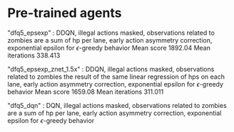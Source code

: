 # Pre-trained agents

"dfq5_epsexp" : DDQN, illegal actions masked, observations related to zombies are a sum of hp per lane, early action asymmetry correction, exponential epsilon for $\epsilon$-greedy behavior
Mean score 1892.04
Mean iterations 338.413

"dfq5_epsexp_znet_1.5x" : DDQN, illegal actions masked, observations related to zombies the result of the same linear regression of hps on each lane, early action asymmetry correction, exponential epsilon for $\epsilon$-greedy behavior
Mean score 1659.08
Mean iterations 311.011

"dfq5_dqn" : DQN, illegal actions masked, observations related to zombies are a sum of hp per lane, early action asymmetry correction, exponential epsilon for $\epsilon$-greedy behavior
